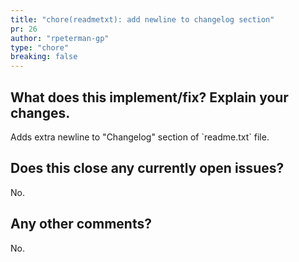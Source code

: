 ```yaml
---
title: "chore(readmetxt): add newline to changelog section"
pr: 26
author: "rpeterman-gp"
type: "chore"
breaking: false
---
```


<!--

### Your checklist for this pull request
Thanks for sending a pull request! Please make sure you click the link above to view the contribution guidelines, then fill out the blanks below.

🚨 Please review the guidelines for contributing to this repository: https://github.com/PRX/Dovetail-Wordpress-Plugin/blob/develop/.github/CONTRIBUTING.md

- [ ] Make sure your PR title follows Conventional Commit standards. See: https://www.conventionalcommits.org/en/v1.0.0/#specification . Allowed prefixes: \`build\`, \`chore\`, \`ci\`, \`docs\`, \`feat\`, \`fix\`, \`perf\`, \`refactor\`, \`revert\`, \`style\`, \`test\`
- [ ] Make sure you are making a pull request against the **develop branch** (left side). Also you should start *your branch* off *our main*.
- [ ] Make sure you are requesting to pull request from a **topic/feature/bugfix branch** (right side). Don't pull request from your main!

-->

## What does this implement/fix? Explain your changes.

Adds extra newline to "Changelog" section of \`readme.txt\` file.

## Does this close any currently open issues?

<!--
### Write "closes #{pr number}"
### see: https://docs.github.com/en/issues/tracking-your-work-with-issues/linking-a-pull-request-to-an-issue#linking-a-pull-request-to-an-issue-using-a-keyword
-->

No.

## Any other comments?

<!-- Please add any additional context that would be helpful. Feel free to include screenshots, logs, error output, etc -->

No.

